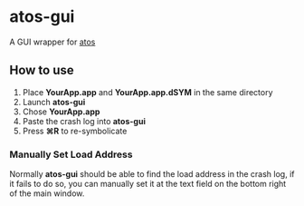 # atos-gui

A GUI wrapper for [atos](https://developer.apple.com/library/archive/technotes/tn2151/_index.html#//apple_ref/doc/uid/DTS40008184-CH1-SYMBOLICATE_WITH_ATOS)

## How to use

1. Place __YourApp.app__ and __YourApp.app.dSYM__ in the same directory
2. Launch __atos-gui__
3. Chose __YourApp.app__
4. Paste the crash log into __atos-gui__
5. Press __⌘R__ to re-symbolicate

### Manually Set Load Address

Normally __atos-gui__ should be able to find the load address in the crash log, if it fails to do so, you can manually set it at the text field on the bottom right of the main window.
